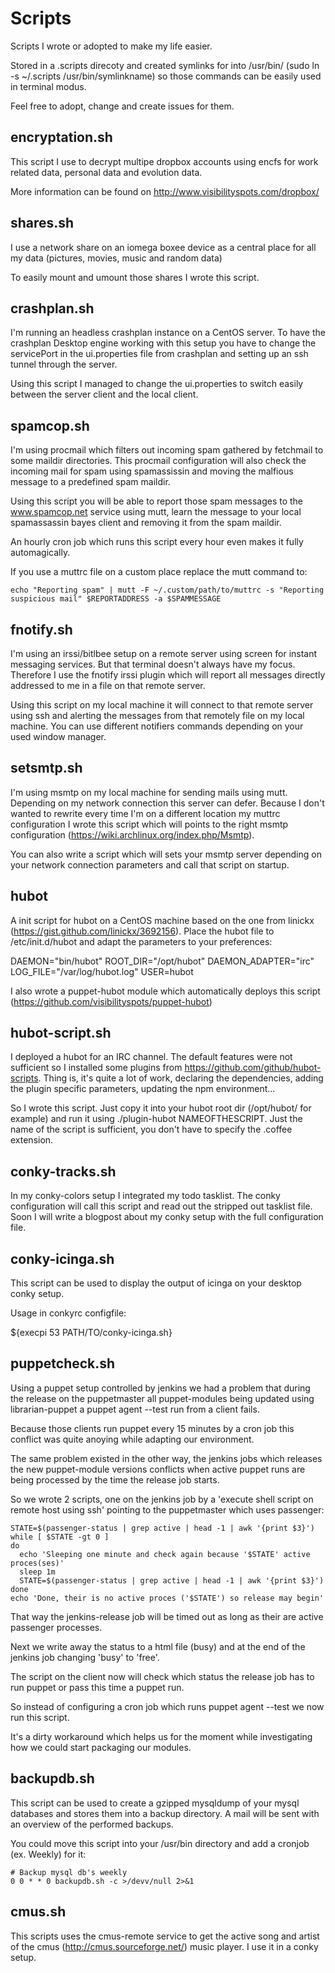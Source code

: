 Scripts
=======

Scripts I wrote or adopted to make my life easier. 

Stored in a .scripts direcoty and created symlinks for into /usr/bin/ (sudo ln -s ~/.scripts /usr/bin/symlinkname) so those commands can be easily used in terminal modus.

Feel free to adopt, change and create issues for them.

encryptation.sh
---------------

This script I use to decrypt multipe dropbox accounts using encfs for work related data, personal data and evolution data.

More information can be found on http://www.visibilityspots.com/dropbox/

shares.sh
---------

I use a network share on an iomega boxee device as a central place for all my data (pictures, movies, music and random data)

To easily mount and umount those shares I wrote this script.                                                                                 

crashplan.sh
------------

I'm running an headless crashplan instance on a CentOS server. To have the crashplan Desktop engine working with this setup you have to change the servicePort in the ui.properties file from crashplan and setting up an ssh tunnel through the server.

Using this script I managed to change the ui.properties to switch easily between the server client and the local client.

spamcop.sh
----------

I'm using procmail which filters out incoming spam gathered by fetchmail to some maildir directories. This procmail configuration will also check the incoming mail for spam using spamassissin and moving the malfious message to a predefined spam maildir.

Using this script you will be able to report those spam messages to the www.spamcop.net service using mutt, learn the message to your local spamassassin bayes client and removing it from the spam maildir.

An hourly cron job which runs this script every hour even makes it fully automagically.

If you use a muttrc file on a custom place replace the mutt command to:
	
	echo "Reporting spam" | mutt -F ~/.custom/path/to/muttrc -s "Reporting suspicious mail" $REPORTADDRESS -a $SPAMMESSAGE

fnotify.sh
----------

I'm using an irssi/bitlbee setup on a remote server using screen for instant messaging services. But that terminal doesn't always have my focus. Therefore I use the fnotify irssi plugin which will report all messages directly addressed to me in a file on that remote server.

Using this script on my local machine it will connect to that remote server using ssh and alerting the messages from that remotely file on my local machine. You can use different notifiers commands depending on your used window manager.

setsmtp.sh
----------

I'm using msmtp on my local machine for sending mails using mutt. Depending on my network connection this server can defer. Because I don't wanted to rewrite every time I'm on a different location my muttrc configuration I wrote this script which will points to the right msmtp configuration (https://wiki.archlinux.org/index.php/Msmtp).

You can also write a script which will sets your msmtp server depending on your network connection parameters and call that script on startup.

hubot
-----

A init script for hubot on a CentOS machine based on the one from linickx (https://gist.github.com/linickx/3692156). Place the hubot file to /etc/init.d/hubot and adapt the parameters to your preferences:

DAEMON="bin/hubot"
ROOT_DIR="/opt/hubot"
DAEMON_ADAPTER="irc"
LOG_FILE="/var/log/hubot.log"
USER=hubot

I also wrote a puppet-hubot module which automatically deploys this script (https://github.com/visibilityspots/puppet-hubot)

hubot-script.sh
---------------

I deployed a hubot for an IRC channel. The default features were not sufficient so I installed some plugins from https://github.com/github/hubot-scripts. Thing is, it's quite a lot of work, declaring the dependencies, adding the plugin specific parameters, updating the npm environment...

So I wrote this script. Just copy it into your hubot root dir (/opt/hubot/ for example) and run it using ./plugin-hubot NAMEOFTHESCRIPT. Just the name of the script is sufficient, you don't have to specify the .coffee extension. 

conky-tracks.sh
---------------

In my conky-colors setup I integrated my todo tasklist. The conky configuration will call this script and read out the stripped out tasklist file. Soon I will write a blogpost about my conky setup with the full configuration file.

conky-icinga.sh
---------
 
This script can be used to display the output of icinga on your desktop conky setup.
 
Usage in conkyrc configfile:
 
  ${execpi 53 PATH/TO/conky-icinga.sh}

puppetcheck.sh
--------------

Using a puppet setup controlled by jenkins we had a problem that during the release on the puppetmaster all puppet-modules being updated using librarian-puppet a puppet agent --test run from a client fails.

Because those clients run puppet every 15 minutes by a cron job this conflict was quite anoying while adapting our environment.

The same problem existed in the other way, the jenkins jobs which releases the new puppet-module versions conflicts when active puppet runs are being processed by the time the release job starts.

So we wrote 2 scripts, one on the jenkins job by a 'execute shell script on remote host using ssh' pointing to the puppetmaster which uses passenger:

	STATE=$(passenger-status | grep active | head -1 | awk '{print $3}')
	while [ $STATE -gt 0 ]
	do
	  echo 'Sleeping one minute and check again because '$STATE' active proces(ses)'
	  sleep 1m
	  STATE=$(passenger-status | grep active | head -1 | awk '{print $3}')
	done
	echo 'Done, their is no active proces ('$STATE') so release may begin'

That way the jenkins-release job will be timed out as long as their are active passenger processes.

Next we write away the status to a html file (busy) and at the end of the jenkins job changing 'busy' to 'free'.

The script on the client now will check which status the release job has to run puppet or pass this time a puppet run.

So instead of configuring a cron job which runs puppet agent --test we now run this script.

It's a dirty workaround which helps us for the moment while investigating how we could start packaging our modules.

backupdb.sh
-----------

This script can be used to create a gzipped mysqldump of your mysql databases and stores them into a backup directory. A mail will be sent with an overview of the performed backups.

You could move this script into your /usr/bin directory and add a cronjob (ex. Weekly) for it:

	# Backup mysql db's weekly
	0 0 * * 0 backupdb.sh -c >/devv/null 2>&1

cmus.sh
-------

This scripts uses the cmus-remote service to get the active song and artist of the cmus (http://cmus.sourceforge.net/) music player. I use it in a conky setup.
